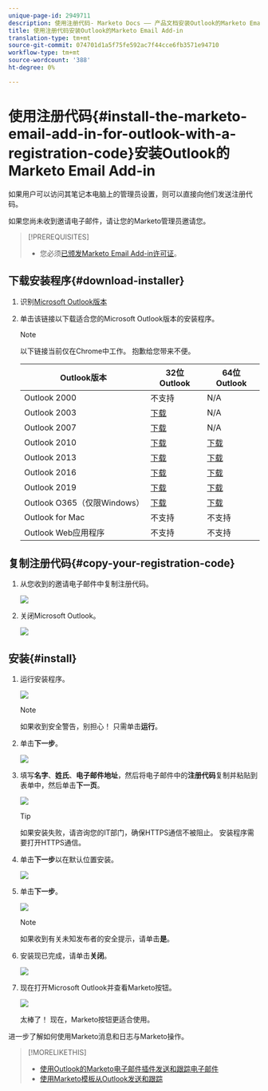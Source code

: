 ```yaml
---
unique-page-id: 2949711
description: 使用注册代码- Marketo Docs —— 产品文档安装Outlook的Marketo Email Add-in
title: 使用注册代码安装Outlook的Marketo Email Add-in
translation-type: tm+mt
source-git-commit: 074701d1a5f75fe592ac7f44cce6fb3571e94710
workflow-type: tm+mt
source-wordcount: '388'
ht-degree: 0%

---
```



# 使用注册代码{#install-the-marketo-email-add-in-for-outlook-with-a-registration-code}安装Outlook的Marketo Email Add-in

如果用户可以访问其笔记本电脑上的管理员设置，则可以直接向他们发送注册代码。

如果您尚未收到邀请电子邮件，请让您的Marketo管理员邀请您。

>[!PREREQUISITES]
>
>* 您必须[已颁发Marketo Email Add-in许可证](issue-a-marketo-email-add-in-license.md)。

>



## 下载安装程序{#download-installer}

1. 识别[Microsoft Outlook版本](http://support.office.com/en-us/article/what-version-of-outlook-do-i-have-b3a9568c-edb5-42b9-9825-d48d82b2257c)
1. 单击该链接以下载适合您的Microsoft Outlook版本的安装程序。

   >[!NOTE]
   >
   >以下链接当前仅在Chrome中工作。 抱歉给您带来不便。

   | Outlook版本 | 32位Outlook | 64位Outlook |
   |---|---|---|
   | Outlook 2000 | 不支持 | N/A |
   | Outlook 2003 | [下载](http://munchkin.marketo.net/MarketoAddInSetup32.msi) | N/A |
   | Outlook 2007 | [下载](http://munchkin.marketo.net/MarketoAddInSetup32.msi) | N/A |
   | Outlook 2010 | [下载](http://munchkin.marketo.net/MarketoAddInSetup32.msi) | [下载](http://munchkin.marketo.net/MarketoAddInSetup64.msi) |
   | Outlook 2013 | [下载](http://munchkin.marketo.net/MarketoAddInSetup32.msi) | [下载](http://munchkin.marketo.net/MarketoAddInSetup64.msi) |
   | Outlook 2016 | [下载](http://munchkin.marketo.net/MarketoAddInSetup32.msi) | [下载](http://munchkin.marketo.net/MarketoAddInSetup64.msi) |
   | Outlook 2019 | [下载](http://munchkin.marketo.net/MarketoAddInSetup32.msi) | [下载](http://munchkin.marketo.net/MarketoAddInSetup64.msi) |
   | Outlook O365（仅限Windows） | [下载](http://munchkin.marketo.net/MarketoAddInSetup32.msi) | [下载](http://munchkin.marketo.net/MarketoAddInSetup64.msi) |
   | Outlook for Mac | 不支持 | 不支持 |
   | Outlook Web应用程序 | 不支持 | 不支持 |

## 复制注册代码{#copy-your-registration-code}

1. 从您收到的邀请电子邮件中复制注册代码。

   ![](assets/image2016-7-22-10-3a45-3a10.png)

1. 关闭Microsoft Outlook。

   ![](assets/ent-key-close-outlook-hand.png)

## 安装{#install}

1. 运行安装程序。

   ![](assets/image2016-7-25-10-3a23-3a33.png)

   >[!NOTE]
   >
   >如果收到安全警告，别担心！ 只需单击&#x200B;**运行**。

1. 单击&#x200B;**下一步**。

   ![](assets/welcome-to-the-setup-wizard-hand.png)

1. 填写&#x200B;**名字**、**姓氏**、**电子邮件地址**，然后将电子邮件中的**注册代码**复制并粘贴到表单中，然后单击&#x200B;**下一页**。

   ![](assets/enter-your-information-hands.png)

   >[!TIP]
   >
   >如果安装失败，请咨询您的IT部门，确保HTTPS通信不被阻止。 安装程序需要打开HTTPS通信。

1. 单击**下一步**以在默认位置安装。

   ![](assets/select-installation-folder-hand.png)

1. 单击&#x200B;**下一步**。

   ![](assets/confirm-installation-hand.png)

   >[!NOTE]
   >
   >如果收到有关未知发布者的安全提示，请单击&#x200B;**是**。

1. 安装现已完成，请单击&#x200B;**关闭**。

   ![](assets/image2014-9-23-15-3a52-3a11.png)

1. 现在打开Microsoft Outlook并查看Marketo按钮。

   ![](assets/image2016-8-24-15-3a47-3a38.png)

   太棒了！ 现在，Marketo按钮更适合使用。

进一步了解如何使用Marketo消息和日志与Marketo操作。

>[!MORELIKETHIS]
>
>* [使用Outlook的Marketo电子邮件插件发送和跟踪电子邮件](send-and-track-an-email-with-the-email-add-in-for-outlook.md)
>* [使用Marketo模板从Outlook发送和跟踪](send-and-track-from-outlook-using-a-marketo-template.md)

>



